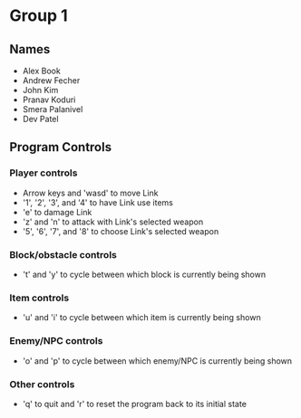 # Group 1
## Names
- Alex Book
- Andrew Fecher
- John Kim
- Pranav Koduri
- Smera Palanivel
- Dev Patel

## Program Controls
### Player controls
- Arrow keys and 'wasd' to move Link
- '1', '2', '3', and '4' to have Link use items
- 'e' to damage Link
- 'z' and 'n' to attack with Link's selected weapon
- '5', '6', '7', and '8' to choose Link's selected weapon

### Block/obstacle controls
- 't' and 'y' to cycle between which block is currently being shown

### Item controls
- 'u' and 'i' to cycle between which item is currently being shown

### Enemy/NPC controls
- 'o' and 'p' to cycle between which enemy/NPC is currently being shown

### Other controls
- 'q' to quit and 'r' to reset the program back to its initial state
